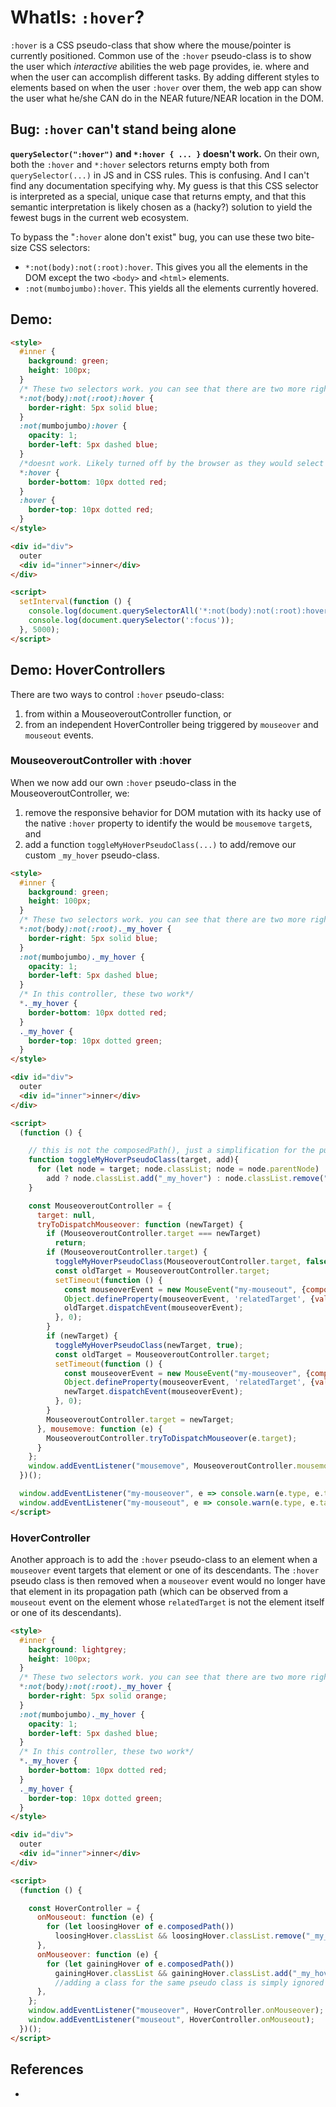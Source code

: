 # WhatIs: `:hover`?

`:hover` is a CSS pseudo-class that show where the mouse/pointer is currently positioned. Common use of the `:hover` pseudo-class is to show the user which *interactive* abilities the web page provides, ie. where and when the user can accomplish different tasks. By adding different styles to elements based on when the user `:hover` over them, the web app can show the user what he/she CAN do in the NEAR future/NEAR location in the DOM.

## Bug: `:hover` can't stand being alone

**`querySelector(":hover")` and `*:hover { ... }` doesn't work.** On their own, both the `:hover` and `*:hover` selectors returns empty both from `querySelector(...)` in JS and in CSS rules. This is confusing. And I can't find any documentation specifying why. My guess is that this CSS selector is interpreted as a special, unique case that returns empty, and that this semantic interpretation is likely chosen as a (hacky?) solution to yield the fewest bugs in the current web ecosystem.
 
To bypass the "`:hover` alone don't exist" bug, you can use these two bite-size CSS selectors:
 * `*:not(body):not(:root):hover`. This gives you all the elements in the DOM except the two `<body>` and `<html>` elements.
 * `:not(mumbojumbo):hover`. This yields all the elements currently hovered.

## Demo:

```html
<style>
  #inner {
    background: green;
    height: 100px;
  }
  /* These two selectors work. you can see that there are two more right than left borders.  */
  *:not(body):not(:root):hover {
    border-right: 5px solid blue;
  }
  :not(mumbojumbo):hover {
    opacity: 1;
    border-left: 5px dashed blue;
  }
  /*doesnt work. Likely turned off by the browser as they would select the html and body element too*/
  *:hover {
    border-bottom: 10px dotted red;
  }
  :hover {
    border-top: 10px dotted red;
  }
</style>

<div id="div">
  outer
  <div id="inner">inner</div>
</div>

<script>
  setInterval(function () {
    console.log(document.querySelectorAll('*:not(body):not(:root):hover'));
    console.log(document.querySelector(':focus'));
  }, 5000);
</script>
```

## Demo: HoverControllers

There are two ways to control `:hover` pseudo-class: 
1. from within a MouseoveroutController function, or
2. from an independent HoverController being triggered by `mouseover` and `mouseout` events. 

### MouseoveroutController with :hover

When we now add our own `:hover` pseudo-class in the MouseoveroutController, we:
1. remove the responsive behavior for DOM mutation with its hacky use of the native `:hover` property to identify the would be `mousemove` `target`s, and
2. add a function `toggleMyHoverPseudoClass(...)` to add/remove our custom `_my_hover` pseudo-class. 

```html
<style>
  #inner {
    background: green;
    height: 100px;
  }
  /* These two selectors work. you can see that there are two more right than left borders.  */
  *:not(body):not(:root)._my_hover {
    border-right: 5px solid blue;
  }
  :not(mumbojumbo)._my_hover {
    opacity: 1;
    border-left: 5px dashed blue;
  }
  /* In this controller, these two work*/
  *._my_hover {
    border-bottom: 10px dotted red;
  }
  ._my_hover {
    border-top: 10px dotted green;
  }
</style>

<div id="div">
  outer
  <div id="inner">inner</div>
</div>

<script>
  (function () {

    // this is not the composedPath(), just a simplification for the purposes of this demo.
    function toggleMyHoverPseudoClass(target, add){
      for (let node = target; node.classList; node = node.parentNode)
        add ? node.classList.add("_my_hover") : node.classList.remove("_my_hover");
    }        

    const MouseoveroutController = {
      target: null,
      tryToDispatchMouseover: function (newTarget) {
        if (MouseoveroutController.target === newTarget)
          return;
        if (MouseoveroutController.target) {
          toggleMyHoverPseudoClass(MouseoveroutController.target, false);      //added this line
          const oldTarget = MouseoveroutController.target;
          setTimeout(function () {
            const mouseoverEvent = new MouseEvent("my-mouseout", {composed: true, bubbles: true});
            Object.defineProperty(mouseoverEvent, 'relatedTarget', {value: newTarget});
            oldTarget.dispatchEvent(mouseoverEvent);
          }, 0);
        }
        if (newTarget) {
          toggleMyHoverPseudoClass(newTarget, true);                           //added this line
          const oldTarget = MouseoveroutController.target;
          setTimeout(function () {
            const mouseoverEvent = new MouseEvent("my-mouseover", {composed: true, bubbles: true});
            Object.defineProperty(mouseoverEvent, 'relatedTarget', {value: oldTarget});
            newTarget.dispatchEvent(mouseoverEvent);
          }, 0);
        }
        MouseoveroutController.target = newTarget;
      }, mousemove: function (e) {
        MouseoveroutController.tryToDispatchMouseover(e.target);
      }
    };
    window.addEventListener("mousemove", MouseoveroutController.mousemove);
  })();

  window.addEventListener("my-mouseover", e => console.warn(e.type, e.target, e.relatedTarget));
  window.addEventListener("my-mouseout", e => console.warn(e.type, e.target, e.relatedTarget));
</script>
``` 

### HoverController

Another approach is to add the `:hover` pseudo-class to an element when a `mouseover` event targets that element or one of its descendants. The `:hover` pseudo class is then removed when a `mouseover` event would no longer have that element in its propagation path (which can be observed from a `mouseout` event on the element whose `relatedTarget` is not the element itself or one of its descendants).

```html
<style>
  #inner {
    background: lightgrey;
    height: 100px;
  }
  /* These two selectors work. you can see that there are two more right than left borders.  */
  *:not(body):not(:root)._my_hover {
    border-right: 5px solid orange;
  }
  :not(mumbojumbo)._my_hover {
    opacity: 1;
    border-left: 5px dashed blue;
  }
  /* In this controller, these two work*/
  *._my_hover {
    border-bottom: 10px dotted red;
  }
  ._my_hover {
    border-top: 10px dotted green;
  }
</style>

<div id="div">
  outer
  <div id="inner">inner</div>
</div>

<script>
  (function () {

    const HoverController = {
      onMouseout: function (e) {
        for (let loosingHover of e.composedPath())
          loosingHover.classList && loosingHover.classList.remove("_my_hover");
      },
      onMouseover: function (e) {
        for (let gainingHover of e.composedPath())
          gainingHover.classList && gainingHover.classList.add("_my_hover");
          //adding a class for the same pseudo class is simply ignored when done multiple times in a row.
      },
    };
    window.addEventListener("mouseover", HoverController.onMouseover);
    window.addEventListener("mouseout", HoverController.onMouseout);
  })();
</script>
```

## References

 * 

